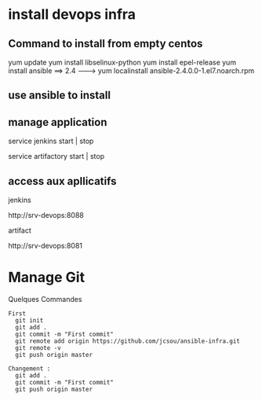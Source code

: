 # install devops infra

## Command to install from empty centos
yum update
yum install libselinux-python
yum install epel-release
yum install ansible
==> 2.4 --->  yum localinstall ansible-2.4.0.0-1.el7.noarch.rpm

## use ansible to install 


## manage application 
service jenkins start | stop

service artifactory start | stop

## access aux apllicatifs
 jenkins

http://srv-devops:8088 

 artifact

http://srv-devops:8081

# Manage Git 
Quelques Commandes
```
First 
  git init
  git add .
  git commit -m "First commit"
  git remote add origin https://github.com/jcsou/ansible-infra.git
  git remote -v
  git push origin master
  
Changement : 
  git add .
  git commit -m "First commit"
  git push origin master
```

